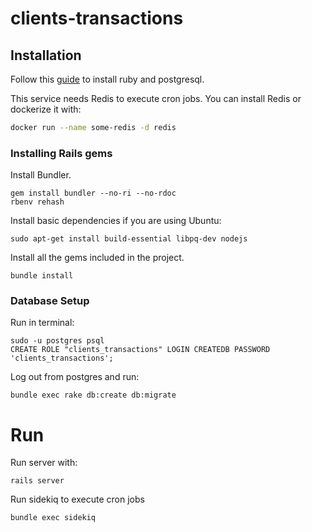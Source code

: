 # clients-transactions

## Installation
Follow this [guide](https://gorails.com/setup) to install ruby and postgresql.

This service needs Redis to execute cron jobs. You can install Redis or dockerize it with:

```bash
docker run --name some-redis -d redis
```

### Installing Rails gems

Install Bundler.
```
gem install bundler --no-ri --no-rdoc
rbenv rehash
```
Install basic dependencies if you are using Ubuntu:
```
sudo apt-get install build-essential libpq-dev nodejs
```
Install all the gems included in the project.
```
bundle install
```
### Database Setup

Run in terminal:

```
sudo -u postgres psql
CREATE ROLE "clients_transactions" LOGIN CREATEDB PASSWORD 'clients_transactions';
```

Log out from postgres and run:

```
bundle exec rake db:create db:migrate
```

# Run
Run server with:
```
rails server
```
Run sidekiq to execute cron jobs
```
bundle exec sidekiq
```

